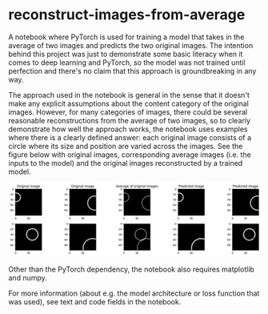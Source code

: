# reconstruct-images-from-average

A notebook where PyTorch is used for training a model that takes in the average of two images and predicts the two original images. The intention behind this project was just to demonstrate some basic literacy when it comes to deep learning and PyTorch, so the model was not trained until perfection and there's no claim that this approach is groundbreaking in any way.

The approach used in the notebook is general in the sense that it doesn't make any explicit assumptions about the content category of the original images. However, for many categories of images, there could be several reasonable reconstructions from the average of two images, so to clearly demonstrate how well the approach works, the notebook uses examples where there is a clearly defined answer: each original image consists of a circle where its size and position are varied across the images. See the figure below with original images, corresponding average images (i.e. the inputs to the model) and the original images reconstructed by a trained model.

![Examples of predictions](example.png)

Other than the PyTorch dependency, the notebook also requires matplotlib and numpy.

For more information (about e.g. the model architecture or loss function that was used), see text and code fields in the notebook.

